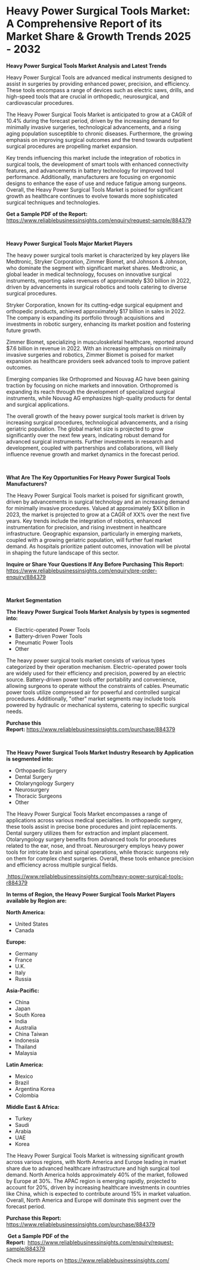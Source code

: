 <p><h1>Heavy Power Surgical Tools Market: A Comprehensive Report of its Market Share & Growth Trends 2025 - 2032</h1></p><p><strong>Heavy Power Surgical Tools Market Analysis and Latest Trends</strong></p>
<p><p>Heavy Power Surgical Tools are advanced medical instruments designed to assist in surgeries by providing enhanced power, precision, and efficiency. These tools encompass a range of devices such as electric saws, drills, and high-speed tools that are crucial in orthopedic, neurosurgical, and cardiovascular procedures. </p><p>The Heavy Power Surgical Tools Market is anticipated to grow at a CAGR of 10.4% during the forecast period, driven by the increasing demand for minimally invasive surgeries, technological advancements, and a rising aging population susceptible to chronic diseases. Furthermore, the growing emphasis on improving surgical outcomes and the trend towards outpatient surgical procedures are propelling market expansion. </p><p>Key trends influencing this market include the integration of robotics in surgical tools, the development of smart tools with enhanced connectivity features, and advancements in battery technology for improved tool performance. Additionally, manufacturers are focusing on ergonomic designs to enhance the ease of use and reduce fatigue among surgeons. Overall, the Heavy Power Surgical Tools Market is poised for significant growth as healthcare continues to evolve towards more sophisticated surgical techniques and technologies.</p></p>
<p><strong>Get a Sample PDF of the Report:&nbsp;</strong> <a href="https://www.reliablebusinessinsights.com/enquiry/request-sample/884379?utm_campaign=2779&utm_medium=2&utm_source=Github&utm_content=ia&utm_term=04032025&utm_id=heavy-power-surgical-tools">https://www.reliablebusinessinsights.com/enquiry/request-sample/884379</a></p>
<p>&nbsp;</p>
<p><strong>Heavy Power Surgical Tools Major Market Players</strong></p>
<p><p>The heavy power surgical tools market is characterized by key players like Medtronic, Stryker Corporation, Zimmer Biomet, and Johnson & Johnson, who dominate the segment with significant market shares. Medtronic, a global leader in medical technology, focuses on innovative surgical instruments, reporting sales revenues of approximately $30 billion in 2022, driven by advancements in surgical robotics and tools catering to diverse surgical procedures.</p><p>Stryker Corporation, known for its cutting-edge surgical equipment and orthopedic products, achieved approximately $17 billion in sales in 2022. The company is expanding its portfolio through acquisitions and investments in robotic surgery, enhancing its market position and fostering future growth.</p><p>Zimmer Biomet, specializing in musculoskeletal healthcare, reported around $7.6 billion in revenue in 2022. With an increasing emphasis on minimally invasive surgeries and robotics, Zimmer Biomet is poised for market expansion as healthcare providers seek advanced tools to improve patient outcomes.</p><p>Emerging companies like Orthopromed and Nouvag AG have been gaining traction by focusing on niche markets and innovation. Orthopromed is expanding its reach through the development of specialized surgical instruments, while Nouvag AG emphasizes high-quality products for dental and surgical applications.</p><p>The overall growth of the heavy power surgical tools market is driven by increasing surgical procedures, technological advancements, and a rising geriatric population. The global market size is projected to grow significantly over the next few years, indicating robust demand for advanced surgical instruments. Further investments in research and development, coupled with partnerships and collaborations, will likely influence revenue growth and market dynamics in the forecast period.</p></p>
<p>&nbsp;</p>
<p><strong>What Are The Key Opportunities For Heavy Power Surgical Tools Manufacturers?</strong></p>
<p><p>The Heavy Power Surgical Tools market is poised for significant growth, driven by advancements in surgical technology and an increasing demand for minimally invasive procedures. Valued at approximately $XX billion in 2023, the market is projected to grow at a CAGR of XX% over the next five years. Key trends include the integration of robotics, enhanced instrumentation for precision, and rising investment in healthcare infrastructure. Geographic expansion, particularly in emerging markets, coupled with a growing geriatric population, will further fuel market demand. As hospitals prioritize patient outcomes, innovation will be pivotal in shaping the future landscape of this sector.</p></p>
<p><strong>Inquire or Share Your Questions If Any Before Purchasing This Report:</strong> <a href="https://www.reliablebusinessinsights.com/enquiry/pre-order-enquiry/884379?utm_campaign=2779&utm_medium=2&utm_source=Github&utm_content=ia&utm_term=04032025&utm_id=heavy-power-surgical-tools">https://www.reliablebusinessinsights.com/enquiry/pre-order-enquiry/884379</a></p>
<p>&nbsp;</p>
<p><strong>Market Segmentation</strong></p>
<p><strong>The Heavy Power Surgical Tools Market Analysis by types is segmented into:</strong></p>
<p><ul><li>Electric-operated Power Tools</li><li>Battery-driven Power Tools</li><li>Pneumatic Power Tools</li><li>Other</li></ul></p>
<p><p>The heavy power surgical tools market consists of various types categorized by their operation mechanism. Electric-operated power tools are widely used for their efficiency and precision, powered by an electric source. Battery-driven power tools offer portability and convenience, allowing surgeons to operate without the constraints of cables. Pneumatic power tools utilize compressed air for powerful and controlled surgical procedures. Additionally, "other" market segments may include tools powered by hydraulic or mechanical systems, catering to specific surgical needs.</p></p>
<p><strong>Purchase this Report:&nbsp;</strong><a href="https://www.reliablebusinessinsights.com/purchase/884379?utm_campaign=2779&utm_medium=2&utm_source=Github&utm_content=ia&utm_term=04032025&utm_id=heavy-power-surgical-tools">https://www.reliablebusinessinsights.com/purchase/884379</a></p>
<p>&nbsp;</p>
<p><strong>The Heavy Power Surgical Tools Market Industry Research by Application is segmented into:</strong></p>
<p><ul><li>Orthopaedic Surgery</li><li>Dental Surgery</li><li>Otolaryngology Surgery</li><li>Neurosurgery</li><li>Thoracic Surgeons</li><li>Other</li></ul></p>
<p><p>The Heavy Power Surgical Tools Market encompasses a range of applications across various medical specialties. In orthopaedic surgery, these tools assist in precise bone procedures and joint replacements. Dental surgery utilizes them for extraction and implant placement. Otolaryngology surgery benefits from advanced tools for procedures related to the ear, nose, and throat. Neurosurgery employs heavy power tools for intricate brain and spinal operations, while thoracic surgeons rely on them for complex chest surgeries. Overall, these tools enhance precision and efficiency across multiple surgical fields.</p></p>
<p><a href="https://www.reliablebusinessinsights.com/heavy-power-surgical-tools-r884379?utm_campaign=2779&utm_medium=2&utm_source=Github&utm_content=ia&utm_term=04032025&utm_id=heavy-power-surgical-tools">&nbsp;https://www.reliablebusinessinsights.com/heavy-power-surgical-tools-r884379</a></p>
<p><strong>In terms of Region, the Heavy Power Surgical Tools Market Players available by Region are:</strong></p>
<p>
    <p> <strong> North America: </strong>
        <ul>
            <li>United States</li>
            <li>Canada</li>
        </ul>
        </p> 
    <p> <strong> Europe: </strong>
        <ul>
            <li>Germany</li>
            <li>France</li>
            <li>U.K.</li>
            <li>Italy</li>
            <li>Russia</li>
        </ul>
        </p> 
    <p> <strong> Asia-Pacific: </strong>
        <ul>
            <li>China</li>
            <li>Japan</li>
            <li>South Korea</li>
            <li>India</li>
            <li>Australia</li>
            <li>China Taiwan</li>
            <li>Indonesia</li>
            <li>Thailand</li>
            <li>Malaysia</li>
        </ul>
        </p> 
    <p> <strong> Latin America: </strong>
        <ul>
            <li>Mexico</li>
            <li>Brazil</li>
            <li>Argentina Korea</li>
            <li>Colombia</li>
        </ul>
        </p> 
    <p> <strong> Middle East & Africa: </strong>
        <ul>
            <li>Turkey</li>
            <li>Saudi</li>
            <li>Arabia</li>
            <li>UAE</li>
            <li>Korea</li>
        </ul>
    </p>
    </p>
<p><p>The Heavy Power Surgical Tools Market is witnessing significant growth across various regions, with North America and Europe leading in market share due to advanced healthcare infrastructure and high surgical tool demand. North America holds approximately 40% of the market, followed by Europe at 30%. The APAC region is emerging rapidly, projected to account for 20%, driven by increasing healthcare investments in countries like China, which is expected to contribute around 15% in market valuation. Overall, North America and Europe will dominate this segment over the forecast period.</p></p>
<p><strong>Purchase this Report: </strong><a href="https://www.reliablebusinessinsights.com/purchase/884379?utm_campaign=2779&utm_medium=2&utm_source=Github&utm_content=ia&utm_term=04032025&utm_id=heavy-power-surgical-tools">https://www.reliablebusinessinsights.com/purchase/884379</a></p>
<p>&nbsp;<strong>Get a Sample PDF of the Report:&nbsp;&nbsp;</strong><a href="https://www.reliablebusinessinsights.com/enquiry/request-sample/884379?utm_campaign=2779&utm_medium=2&utm_source=Github&utm_content=ia&utm_term=04032025&utm_id=heavy-power-surgical-tools">https://www.reliablebusinessinsights.com/enquiry/request-sample/884379</a></p>
<p><strong></strong></p>
<p>Check more reports on <a href="https://www.reliablebusinessinsights.com/?utm_campaign=2779&utm_medium=2&utm_source=Github&utm_content=ia&utm_term=04032025&utm_id=heavy-power-surgical-tools">https://www.reliablebusinessinsights.com/</a></p>